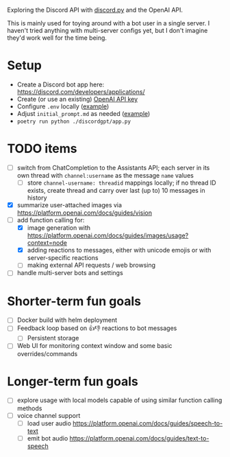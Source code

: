 Exploring the Discord API with [discord.py](https://discordpy.readthedocs.io/en/stable/intro.html) and the OpenAI API.

This is mainly used for toying around with a bot user in a single server. I haven't tried anything with multi-server configs yet, but I don't imagine they'd work well for the time being.

# Setup
- Create a Discord bot app here: https://discord.com/developers/applications/
- Create (or use an existing) [OpenAI API key](https://platform.openai.com/account/api-keys)
- Configure `.env` locally ([example](https://github.com/shouples/discordgpt/blob/main/.env.example))
- Adjust `initial_prompt.md` as needed ([example](https://github.com/shouples/discordgpt/blob/main/initial_prompt.md))
- `poetry run python ./discordgpt/app.py`

# TODO items
- [ ] switch from ChatCompletion to the Assistants API; each server in its own thread with `channel:username` as the message `name` values
  - [ ] store `channel-username: threadid` mappings locally; if no thread ID exists, create thread and carry over last (up to) 10 messages in history
- [X] summarize user-attached images via https://platform.openai.com/docs/guides/vision
- [ ] add function calling for:
  - [X] image generation with https://platform.openai.com/docs/guides/images/usage?context=node
  - [X] adding reactions to messages, either with unicode emojis or with server-specific reactions
  - [ ] making external API requests / web browsing
- [ ] handle multi-server bots and settings

# Shorter-term fun goals
- [ ] Docker build with helm deployment
- [ ] Feedback loop based on 👍👎 reactions to bot messages
  - [ ] Persistent storage
- [ ] Web UI for monitoring context window and some basic overrides/commands

# Longer-term fun goals
- [ ] explore usage with local models capable of using similar function calling methods
- [ ] voice channel support
  - [ ] load user audio https://platform.openai.com/docs/guides/speech-to-text
  - [ ] emit bot audio https://platform.openai.com/docs/guides/text-to-speech
